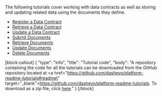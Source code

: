The following tutorials cover working with data contracts as well as storing and updating related data using the documents they define.

- [Register a Data Contract](doc:tutorial-register-a-data-contract) 
- [Retrieve a Data Contract](doc:tutorial-retrieve-a-data-contract) 
- [Update a Data Contract](doc:tutorial-update-a-data-contract)
- [Submit Documents](doc:tutorial-submit-documents) 
- [Retrieve Documents](doc:tutorial-retrieve-documents) 
- [Update Documents](doc:tutorial-update-documents) 
- [Delete Documents](doc:tutorial-delete-documents)

[block:callout]
{
  "type": "info",
  "title": "Tutorial code",
  "body": "A repository containing the code for all the tutorials can be downloaded from the GitHub repository located at <a href=\"https://github.com/dashevo/platform-readme-tutorials#readme\" target=\"_blank\">https://github.com/dashevo/platform-readme-tutorials</a>. To download as a zip file, click [here](https://github.com/dashevo/platform-readme-tutorials/archive/refs/heads/main.zip)."
}
[/block]